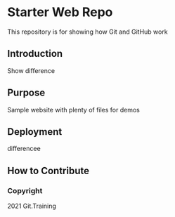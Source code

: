 # Starter Web Repo

This repository is for showing how Git and GitHub work

## Introduction
 Show difference
 
## Purpose

Sample website with plenty of files for demos

## Deployment
differencee

## How to Contribute

### Copyright
2021 Git.Training